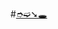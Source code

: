 #<a href="https://admiring-pike-75c4b2.netlify.app/" target="_blank">➮➫➘🕳</a>
<!--
**PagoDingo/PagoDingo**
-->



